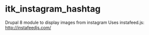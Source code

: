 # itk_instagram_hashtag
Drupal 8 module to display images from instagram
Uses instafeed.js: http://instafeedjs.com/
